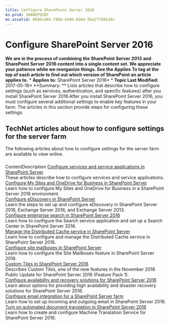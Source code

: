 ```yaml
---
title: Configure SharePoint Server 2016
ms.prod: SHAREPOINT
ms.assetid: 069bcdb5-f9bb-4346-8304-5be2f768e3dc
---
```



# Configure SharePoint Server 2016
 **We are in the process of combining the SharePoint Server 2013 and SharePoint Server 2016 content into a single content set. We appreciate your patience while we reorganize things. See the Applies To tag at the top of each article to find out which version of SharePoint an article applies to.** * **Applies to:** SharePoint Server 2016*  * **Topic Last Modified:** 2017-05-16* **Summary: ** Lists articles that describe how to configure settings (such as services, authentication, and specific features) after you install SharePoint Server 2016.After you install SharePoint Server 2016, you must configure several additional settings to enable key features in your farm. The articles in this section provide steps for configuring these settings.
## TechNet articles about how to configure settings for the server farm

The following articles about how to configure settings for the server farm are available to view online. 
### 

ContentDescription [Configure services and service applications in SharePoint Server](html/configure-services-and-service-applications-in-sharepoint-server.md) <br/> These articles describe how to configure services and service applications.  <br/>  [Configure My Sites and OneDrive for Business in SharePoint Server](html/configure-my-sites-and-onedrive-for-business-in-sharepoint-server.md) <br/> Learn how to configure My Sites and OneDrive for Business in a SharePoint Server 2016 environment.  <br/>  [Configure eDiscovery in SharePoint Server](html/configure-ediscovery-in-sharepoint-server.md) <br/> Learn the steps to set up and configure eDiscovery in SharePoint Server 2016, Exchange Server 2016, and Exchange Server 2013.  <br/>  [Configure enterprise search in SharePoint Server 2016](html/configure-enterprise-search-in-sharepoint-server-2016.md) <br/> Learn how to configure the Search service application and set up a Search Center in SharePoint Server 2016.  <br/>  [Manage the Distributed Cache service in SharePoint Server](html/manage-the-distributed-cache-service-in-sharepoint-server.md) <br/> Learn how to configure and manage the Distributed Cache service in SharePoint Server 2016.  <br/>  [Configure site mailboxes in SharePoint Server](html/configure-site-mailboxes-in-sharepoint-server.md) <br/> Learn how to configure the Site Mailboxes feature in SharePoint Server 2016.  <br/>  [Custom Tiles in SharePoint Server 2016](html/custom-tiles-in-sharepoint-server-2016.md) <br/> Describes Custom Tiles, one of the new features in the November 2016 Public Update for SharePoint Server 2016 (Feature Pack 1).  <br/>  [Configure availability and recovery solutions for SharePoint Server 2016](html/configure-availability-and-recovery-solutions-for-sharepoint-server-2016.md) <br/> Learn about options for providing high availability and disaster recovery solutions for SharePoint Server 2016.  <br/>  [Configure email integration for a SharePoint Server farm](html/configure-email-integration-for-a-sharepoint-server-farm.md) <br/> Learn how to set up incoming and outgoing email in SharePoint Server 2016.  <br/>  [Turn on automated document translation in SharePoint Server 2016](html/turn-on-automated-document-translation-in-sharepoint-server-2016.md) <br/> Learn how to create and configure Machine Translation Service for SharePoint Server 2016.  <br/> 
